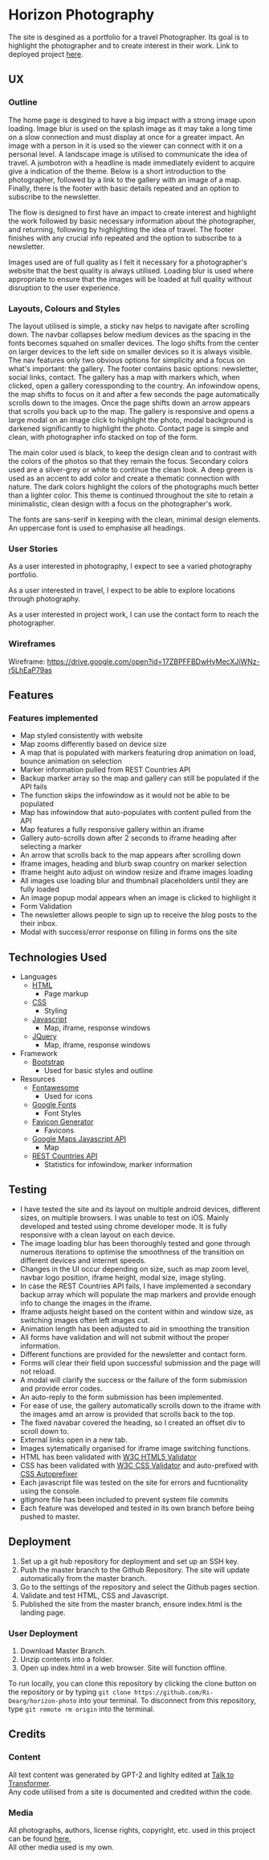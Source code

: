 # Horizon Photography

The site is desgined as a portfolio for a travel Photographer. Its goal is to highlight the photographer and to create interest in their work.
Link to deployed project [here](https://ri-dearg.github.io/horizon-photo/index.html).

## UX

### Outline
The home page is desgined to have a big impact with a strong image upon loading. Image blur is used on the splash image as it may take a long time on a slow connection and must display at once for a greater impact. An image with a person in it is used so the viewer can connect with it on a personal level. A landscape image is utilised to communicate the idea of travel. A jumbotron with a headline is made immediately evident to acquire give a indication of the theme. Below is a short introduction to the photographer, followed by a link to the gallery with an image of a map. Finally, there is the footer with basic details repeated and an option to subscribe to the newsletter.

The flow is designed to first have an impact to create interest and highlight the work followed by basic necessary information about the photographer, and returning, following by highlighting the idea of travel. The footer finishes with any crucial info repeated and the option to subscribe to a newsletter.

Images used are of full quality as I felt it necessary for a photographer's website that the best quality is always utilised. Loading blur is used where appropriate to ensure that the images will be loaded at full quality without disruption to the user experience.

### Layouts, Colours and Styles
The layout utilised is simple, a sticky nav helps to navigate after scrolling down. The navbar collapses below medium devices as the spacing in the fonts becomes squahed on smaller devices. The logo shifts from the center on larger devices to the left side on smaller devices so it is always visible. The nav features only two obvious options for simplicity and a focus on what's important: the gallery. The footer contains basic options: newsletter, social links, contact. The gallery has a map with markers which, when clicked, open a gallery coressponding to the country. An infowindow opens, the map shifts to focus on it and after a few seconds the page automatically scrolls down to the images. Once the page shifts down an arrow appears that scrolls you back up to the map. The gallery is responsive and opens a large modal on an image click to highlight the photo, modal background is darkened significantly to highlight the photo. Contact page is simple and clean, with photographer info stacked on top of the form.

The main color used is black, to keep the design clean and to contrast with the colors of the photos so that they remain the focus. Secondary colors used are a silver-grey or white to continue the clean look. A deep green is used as an accent to add color and create a thematic connection with nature. The dark colors highlight the colors of the photographs much better than a lighter color. This theme is continued throughout the site to retain a minimalistic, clean design with a focus on the photographer's work.

The fonts are sans-serif in keeping with the clean, minimal design elements. An uppercase font is used to emphasise all headings. 

### User Stories
As a user interested in photography, I expect to see a varied photography portfolio.

As a user interested in travel, I expect to be able to explore locations through photography.

As a user interested in project work, I can use the contact form to reach the photographer.

### Wireframes
Wireframe: https://drive.google.com/open?id=17ZBPFFBDwHyMecXJiWNz-r5LhEaP79as

## Features

### Features implemented

- Map styled consistently with website
- Map zooms differently based on device size
- A map that is populated with markers featuring drop animation on load, bounce animation on selection
- Marker information pulled from REST Countries API
- Backup marker array so the map and gallery can still be populated if the API fails
- The function skips the infowindow as it would not be able to be populated
- Map has infowindow that auto-populates with content pulled from the API
- Map features a fully responsive gallery within an iframe
- Gallery auto-scrolls down after 2 seconds to iframe heading after selecting a marker
- An arrow that scrolls back to the map appears after scrolling down
- Iframe images, heading and blurb swap country on marker selection
- Iframe height auto adjust on window resize and iframe images loading
- All images use loading blur and thumbnail placeholders until they are fully loaded
- An image popup modal appears when an image is clicked to highlight it
- Form Validation
- The newsletter allows people to sign up to receive the blog posts to the their inbox.
- Modal with success/error response on filling in forms ons the site

## Technologies Used
- Languages
    - [HTML](w3.org/standards/webdesign/htmlcss)
        * Page markup
    - [CSS](w3.org/standards/webdesign/htmlcss)
        * Styling
    - [Javascript](https://developer.mozilla.org/en-US/docs/Web/JavaScript)
        * Map, iframe, response windows
    - [JQuery](https://jquery.com/)
        * Map, iframe, response windows
- Framework
    - [Bootstrap](https://getbootstrap.com/)
        * Used for basic styles and outline
- Resources
    - [Fontawesome](https://fontawesome.com/)
        * Used for icons
    - [Google Fonts](https://fonts.google.com)
        * Font Styles
    - [Favicon Generator](https://www.favicon-generator.org/)
        * Favicons
    - [Google Maps Javascript API](https://developers.google.com/maps/documentation/javascript/tutorial)
        * Map
    - [REST Countries API](https://restcountries.eu/)
        * Statistics for infowindow, marker information

## Testing
- I have tested the site and its layout on multiple android devices, different sizes, on multiple browsers. I was unable to test on iOS. Mainly developed and tested using chrome developer mode. It is fully responsive with a clean layout on each device.
- The image loading blur has been thoroughly tested and gone through numerous iterations to optimise the smoothness of the transition on different devices and internet speeds.
- Changes in the UI occur depending on size, such as map zoom level, navbar logo position, iframe height, modal size, image styling.
- In case the REST Countries API fails, I have implemented a secondary backup array which will populate the map markers and provide enough info to change the images in the iframe.
- Iframe adjusts height based on the content within and window size, as switching images often left images cut.
- Animation length has been adjusted to aid in smoothing the transition
- All forms have validation and will not submit without the proper information.
- Different functions are provided for the newsletter and contact form.
- Forms will clear their field upon successful submission and the page will not reload.
- A modal will clarify the success or the failure of the form submission and provide error codes.
- An auto-reply to the form submission has been implemented.
- For ease of use, the gallery automatically scrolls down to the iframe with the images amd an arrow is provided that scrolls back to the top.
- The fixed navabar covered the heading, so I created an offset div to scroll down to.
- External links open in a new tab.
- Images sytematically organised for iframe image switching functions.
- HTML has been validated with [W3C HTML5 Validator](https://validator.w3.org/)
- CSS has been validated with [W3C CSS Validator](https://jigsaw.w3.org/css-validator/) and auto-prefixed with [CSS Autoprefixer](https://autoprefixer.github.io/)
- Each javascript file was tested on the site for errors and fucntionality using the console.
- gitignore file has been included to prevent system file commits
- Each feature was developed and tested in its own branch before being pushed to master.

## Deployment
1. Set up a git hub repository for deployment and set up an SSH key.
0. Push the master branch to the Github Repository. The site will update automatically from the master branch.
0. Go to the settings of the repository and select the Github pages section.
0. Validate and test HTML, CSS and Javascript.
0. Published the site from the master branch, ensure index.html is the landing page.

### User Deployment
1. Download Master Branch.
0. Unzip contents into a folder.
0. Open up index.html in a web browser. Site will function offline.

To run locally, you can clone this repository by clicking the clone button on the repository or by typing ```git clone https://github.com/Ri-Dearg/horizon-photo``` into your terminal. To disconnect from this repository, type ```git remote rm origin``` into the terminal.

## Credits

### Content
All text content was generated by GPT-2 and lighlty edited at [Talk to Transformer](https://talktotransformer.com/).  
Any code utilised from a site is documented and credited within the code.

### Media
All photographs, authors, license rights, copyright, etc. used in this project can be found [here.]( https://unsplash.com/collections/8825126/used-in-horizon-photo)  
All other media used is my own.
